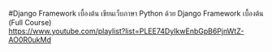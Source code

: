 #Django Framework เบื้องต้น
เขียนเว็บภาษา Python ด้วย Django Framework เบื้องต้น (Full Course)  
https://www.youtube.com/playlist?list=PLEE74DyIkwEnbGpB6PjnWtZ-AO0R0ukMd
